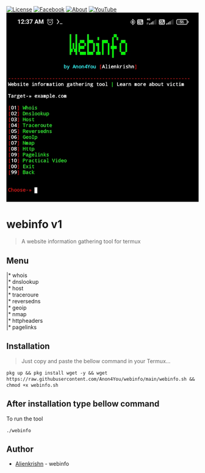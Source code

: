 [![License](https://img.shields.io/badge/Licenese-MIT-blue.svg?longCache=true&style=flat)](https://github.com/Anon4You/webinfo/blob/main/LICENSE) [![Facebook](https://img.shields.io/badge/Facebook-Id-green)](https://www.facebook.com/alienkrishn) [![About](https://img.shields.io/badge/About-Me-red)](https://Anon4You.github.io/Alienkrishn) 
[![YouTube](https://img.shields.io/badge/You-Tube-yellow)](https://youtube.com/channel/UCeYmxYjmQfvLvFl-kbunGug) 
<img src="logo.jpg"/>

# webinfo v1
> A website information gathering tool for termux
## Menu
|* whois <br>
|* dnslookup <br>
|* host <br>
|* traceroure <br>
|* reversedns <br>
|* geoip <br>
|* nmap <br>
|* httpheaders <br>
|* pagelinks <br>

## Installation
> Just copy and paste the bellow command in your Termux... 
```
pkg up && pkg install wget -y && wget https://raw.githubusercontent.com/Anon4You/webinfo/main/webinfo.sh && chmod +x webinfo.sh
```
## After installation type bellow command <br>
To run the tool
```
./webinfo
```
## Author
* [Alienkrishn](https://www.instagram.com/alienkrishn) - webinfo





